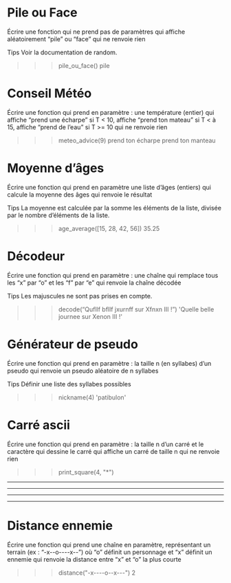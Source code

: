 # Pile ou Face
Écrire une fonction 
    qui ne prend pas de paramètres
    qui affiche aléatoirement “pile” ou “face” 
    qui ne renvoie rien

Tips
Voir la documentation de random.

>>> pile_ou_face()
pile

# Conseil Météo
Écrire une fonction 
    qui prend en paramètre :
    une température (entier)
    qui affiche “prend une écharpe” si  T < 10,
        affiche “prend ton mateau” si T < à 15, 
        affiche “prend de l’eau” si T >= 10
    qui ne renvoie rien

>>> meteo_advice(9)
prend ton écharpe
prend ton manteau

# Moyenne d’âges
Écrire une fonction 
    qui prend en paramètre une liste d’âges (entiers)
    qui calcule la moyenne des âges
    qui renvoie le résultat

Tips
La moyenne est calculée par la somme les éléments de la liste, divisée par le nombre d’éléments de la liste.

>>> age_average([15, 28, 42, 56])
35.25

# Décodeur
Écrire une fonction 
    qui prend en paramètre : une chaîne
    qui remplace tous les “x” par “o” et les “f” par “e”
    qui renvoie la chaîne décodée

Tips
Les majuscules ne sont pas prises en compte.

>>> decode(“Qufllf bfllf jxurnff sur Xfnxn III !”)
'Quelle belle journee sur Xenon III !'

# Générateur de pseudo
Écrire une fonction 
    qui prend en paramètre : la taille n (en syllabes) d’un pseudo
    qui renvoie un pseudo aléatoire de n syllabes
	
Tips
Définir une liste des syllabes possibles

>>> nickname(4)
'patibulon'

# Carré ascii
Écrire une fonction 
    qui prend en paramètre : la taille n d’un carré et le caractère qui dessine le carré
    qui affiche un carré de taille n
    qui ne renvoie rien

>>> print_square(4, "*")
****
****
****
****

# Distance ennemie
Écrire une fonction 
    qui prend une chaîne en paramètre, représentant un terrain (ex : “-x--o----x--”)
        où “o” définit un personnage
        et “x” définit un ennemie
    qui renvoie la distance entre “x” et “o” la plus courte

>>> distance("-x----o--x---")
2
